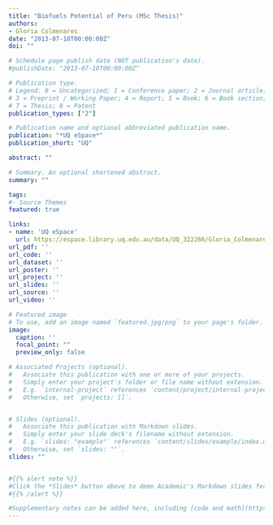 ```yaml
---
title: "Biofuels Potential of Peru (MSc Thesis)"
authors:
- Gloria Colmenares
date: "2013-07-18T00:00:00Z"
doi: ""

# Schedule page publish date (NOT publication's date).
#publishDate: "2013-07-18T00:00:00Z"

# Publication type.
# Legend: 0 = Uncategorized; 1 = Conference paper; 2 = Journal article;
# 3 = Preprint / Working Paper; 4 = Report; 5 = Book; 6 = Book section;
# 7 = Thesis; 8 = Patent
publication_types: ["2"]

# Publication name and optional abbreviated publication name.
publication: "*UQ eSpace*"
publication_short: "UQ"

abstract: ""

# Summary. An optional shortened abstract.
summary: ""

tags:
#- Source Themes
featured: true

links:
- name: 'UQ eSpace'
  url: https://espace.library.uq.edu.au/data/UQ_322286/Gloria_Colmenares_Final_thesis.pdf?dsi_version=e4ab1c26566c2551551817d54e67585a&Expires=1606998619&Key-Pair-Id=APKAJKNBJ4MJBJNC6NLQ&Signature=Nx30pB7ct8JGKNzVr4Ej9unQsdMtQt2Vw99WqEDgjpq1RFXOzJkkkFWa0XEkiw4k0k98LT4gMn3ZF8Tlb6NkoRaf-kvT7ekwwctrA7PXg6-vIx7Vp16r4AW70FWbmEW8CYBpuirIqC7tRGubeHTxETn5eZh1PCGZhZna8mMrTGD~LmJXGSNUwXzcH7pRMCKtKgN-QIkK56t49Ia6mg-s~yz02Cf5lH4cfpIIdgjZc5niB4eTPU1tehjujgxx5HA2FWqCOEFIfFcNcwUOU4tdA3-LnOUrh9bNZgoZ6f~6nEUO2JpDVSTC-n-p9d3GYamSopVBJtw8KQICek~Xe~f2DQ__
url_pdf: ''
url_code: ''
url_dataset: ''
url_poster: ''
url_project: ''
url_slides: ''
url_source: ''
url_video: ''

# Featured image
# To use, add an image named `featured.jpg/png` to your page's folder. 
image:
  caption: ''
  focal_point: ""
  preview_only: false

# Associated Projects (optional).
#   Associate this publication with one or more of your projects.
#   Simply enter your project's folder or file name without extension.
#   E.g. `internal-project` references `content/project/internal-project/index.md`.
#   Otherwise, set `projects: []`.


# Slides (optional).
#   Associate this publication with Markdown slides.
#   Simply enter your slide deck's filename without extension.
#   E.g. `slides: "example"` references `content/slides/example/index.md`.
#   Otherwise, set `slides: ""`.
slides: ""


#{{% alert note %}}
#Click the *Slides* button above to demo Academic's Markdown slides feature.
#{{% /alert %}}

#Supplementary notes can be added here, including [code and math](https://sourcethemes.com/academic/docs/writing-markdown-latex/).
---
```

